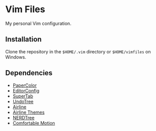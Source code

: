 # Vim Files
My personal Vim configuration.

## Installation
Clone the repository in the `$HOME/.vim` directory or `$HOME/vimfiles` on Windows.

## Dependencies
* [PaperColor](https://github.com/NLKNguyen/papercolor-theme)
* [EditorConfig](https://github.com/editorconfig/editorconfig-vim)
* [SuperTab](https://github.com/ervandew/supertab)
* [UndoTree](https://github.com/mbbill/undotree)
* [Airline](https://github.com/vim-airline/vim-airline)
* [Airline Themes](https://github.com/vim-airline/vim-airline-themes)
* [NERDTree](https://github.com/preservim/nerdtree)
* [Comfortable Motion](https://github.com/yuttie/comfortable-motion.vim)

